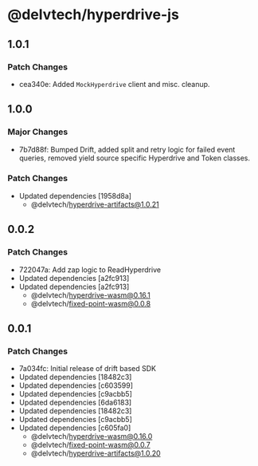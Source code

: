 # @delvtech/hyperdrive-js

## 1.0.1

### Patch Changes

- cea340e: Added `MockHyperdrive` client and misc. cleanup.

## 1.0.0

### Major Changes

- 7b7d88f: Bumped Drift, added split and retry logic for failed event queries, removed yield source specific Hyperdrive and Token classes.

### Patch Changes

- Updated dependencies [1958d8a]
  - @delvtech/hyperdrive-artifacts@1.0.21

## 0.0.2

### Patch Changes

- 722047a: Add zap logic to ReadHyperdrive
- Updated dependencies [a2fc913]
- Updated dependencies [a2fc913]
  - @delvtech/hyperdrive-wasm@0.16.1
  - @delvtech/fixed-point-wasm@0.0.8

## 0.0.1

### Patch Changes

- 7a034fc: Initial release of drift based SDK
- Updated dependencies [18482c3]
- Updated dependencies [c603599]
- Updated dependencies [c9acbb5]
- Updated dependencies [6da6183]
- Updated dependencies [18482c3]
- Updated dependencies [c9acbb5]
- Updated dependencies [c605fa0]
  - @delvtech/hyperdrive-wasm@0.16.0
  - @delvtech/fixed-point-wasm@0.0.7
  - @delvtech/hyperdrive-artifacts@1.0.20
